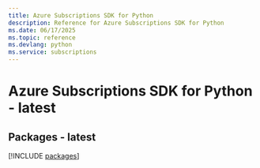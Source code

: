 ```yaml
---
title: Azure Subscriptions SDK for Python
description: Reference for Azure Subscriptions SDK for Python
ms.date: 06/17/2025
ms.topic: reference
ms.devlang: python
ms.service: subscriptions
---
```

# Azure Subscriptions SDK for Python - latest
## Packages - latest
[!INCLUDE [packages](subscriptions-index.md)]